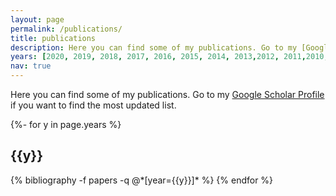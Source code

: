 ```yaml
---
layout: page
permalink: /publications/
title: publications
description: Here you can find some of my publications. Go to my [Google Scholar Profile](https://scholar.google.com/citations?user=fMTXxG8AAAAJ) if you want to find the most updated list.
years: [2020, 2019, 2018, 2017, 2016, 2015, 2014, 2013,2012, 2011,2010,2009]
nav: true
---
```

<!-- _pages/publications.md -->
Here you can find some of my publications. Go to my [Google Scholar Profile](https://scholar.google.com/citations?user=fMTXxG8AAAAJ) if you want to find the most updated list.
<div class="publications">

{%- for y in page.years %}
  <h2 class="year">{{y}}</h2>
  {% bibliography -f papers -q @*[year={{y}}]* %}
{% endfor %}

</div>
